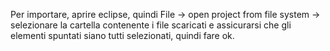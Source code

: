 Per importare, aprire eclipse, quindi File -> open project from file system -> selezionare la cartella contenente i file scaricati e assicurarsi che gli elementi spuntati siano tutti selezionati, quindi fare ok.